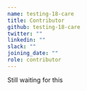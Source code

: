 ```yaml
---
name: testing-18-care
title: Contributor
github: testing-18-care
twitter: ""
linkedin: ""
slack: ""
joining_date: ""
role: contributor
---
```


Still waiting for this

